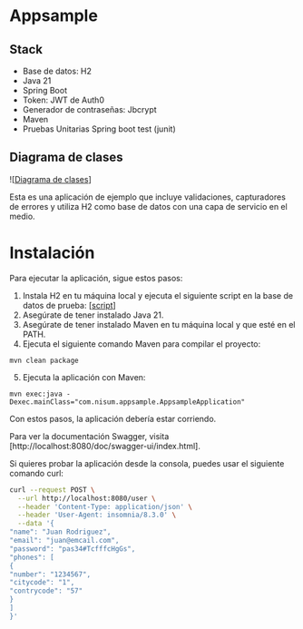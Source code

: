 # Appsample

## Stack
- Base de datos: H2
- Java 21
- Spring Boot
- Token: JWT de Auth0
- Generador de contraseñas: Jbcrypt
- Maven
- Pruebas Unitarias Spring boot test (junit)

## Diagrama de clases
![[Diagrama de clases](https://github.com/Programmercito/appsample-nisum/blob/main/diagrama.png?raw=true)]

Esta es una aplicación de ejemplo que incluye validaciones, capturadores de errores y utiliza H2 como base de datos con una capa de servicio en el medio.

# Instalación

Para ejecutar la aplicación, sigue estos pasos:

1. Instala H2 en tu máquina local y ejecuta el siguiente script en la base de datos de prueba: [[script](https://raw.githubusercontent.com/Programmercito/appsample-nisum/main/base.sql?token=GHSAT0AAAAAACIY6J3GNDA66XMZRQEJLKL4ZJVGQCA)]
2. Asegúrate de tener instalado Java 21.
3. Asegúrate de tener instalado Maven en tu máquina local y que esté en el PATH.
4. Ejecuta el siguiente comando Maven para compilar el proyecto:
```
mvn clean package
```
5. Ejecuta la aplicación con Maven:
```
mvn exec:java -Dexec.mainClass="com.nisum.appsample.AppsampleApplication"
```

Con estos pasos, la aplicación debería estar corriendo.

Para ver la documentación Swagger, visita [http://localhost:8080/doc/swagger-ui/index.html].

Si quieres probar la aplicación desde la consola, puedes usar el siguiente comando curl:

```bash
curl --request POST \
  --url http://localhost:8080/user \
  --header 'Content-Type: application/json' \
  --header 'User-Agent: insomnia/8.3.0' \
  --data '{
"name": "Juan Rodriguez",
"email": "juan@emcail.com",
"password": "pas34#TcfffcHgGs",
"phones": [
{
"number": "1234567",
"citycode": "1",
"contrycode": "57"
}
]
}'
```